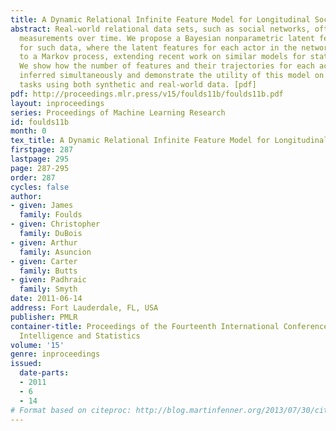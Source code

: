 ```yaml
---
title: A Dynamic Relational Infinite Feature Model for Longitudinal Social Networks
abstract: Real-world relational data sets, such as social networks, often involve
  measurements over time. We propose a Bayesian nonparametric latent feature model
  for such data, where the latent features for each actor in the network evolve according
  to a Markov process, extending recent work on similar models for static networks.
  We show how the number of features and their trajectories for each actor can be
  inferred simultaneously and demonstrate the utility of this model on prediction
  tasks using both synthetic and real-world data. [pdf]
pdf: http://proceedings.mlr.press/v15/foulds11b/foulds11b.pdf
layout: inproceedings
series: Proceedings of Machine Learning Research
id: foulds11b
month: 0
tex_title: A Dynamic Relational Infinite Feature Model for Longitudinal Social Networks
firstpage: 287
lastpage: 295
page: 287-295
order: 287
cycles: false
author:
- given: James
  family: Foulds
- given: Christopher
  family: DuBois
- given: Arthur
  family: Asuncion
- given: Carter
  family: Butts
- given: Padhraic
  family: Smyth
date: 2011-06-14
address: Fort Lauderdale, FL, USA
publisher: PMLR
container-title: Proceedings of the Fourteenth International Conference on Artificial
  Intelligence and Statistics
volume: '15'
genre: inproceedings
issued:
  date-parts:
  - 2011
  - 6
  - 14
# Format based on citeproc: http://blog.martinfenner.org/2013/07/30/citeproc-yaml-for-bibliographies/
---
```

